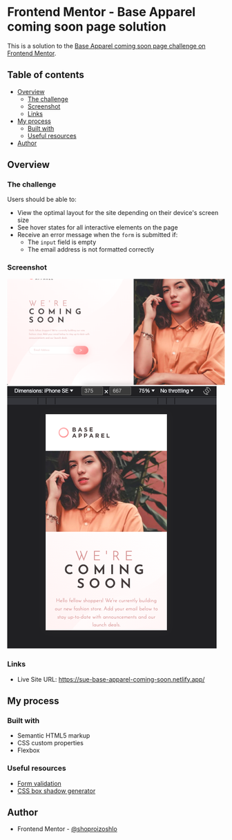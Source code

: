 # Frontend Mentor - Base Apparel coming soon page solution

This is a solution to the [Base Apparel coming soon page challenge on Frontend Mentor](https://www.frontendmentor.io/challenges/base-apparel-coming-soon-page-5d46b47f8db8a7063f9331a0). 

## Table of contents

- [Overview](#overview)
  - [The challenge](#the-challenge)
  - [Screenshot](#screenshot)
  - [Links](#links)
- [My process](#my-process)
  - [Built with](#built-with)
  - [Useful resources](#useful-resources)
- [Author](#author)

## Overview

### The challenge

Users should be able to:

- View the optimal layout for the site depending on their device's screen size
- See hover states for all interactive elements on the page
- Receive an error message when the `form` is submitted if:
  - The `input` field is empty
  - The email address is not formatted correctly

### Screenshot

![](./screenshot-desktop.png)
![](./screenshot-mobile.png)

### Links

- Live Site URL: https://sue-base-apparel-coming-soon.netlify.app/

## My process

### Built with

- Semantic HTML5 markup
- CSS custom properties
- Flexbox

### Useful resources

- [Form validation](https://developer.mozilla.org/en-US/docs/Learn/Forms/Form_validation)
- [CSS box shadow generator](https://generators.shecodes.io/css-box-shadow-generator)

## Author

- Frontend Mentor - [@shoproizoshlo](https://www.frontendmentor.io/profile/shoproizoshlo)
